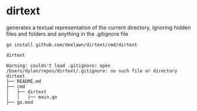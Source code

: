 # dirtext
generates a textual representation of the current directory, ignoring hidden files and folders and anything in the .gitignore file

```
go install github.com/deelawn/dirtext/cmd/dirtext

dirtext

Warning: couldn't load .gitignore: open /Users/dylan/repos/dirtext/.gitignore: no such file or directory
dirtext
├── README.md
├── cmd
│   ├── dirtext
│   │   ├── main.go
├── go.mod
```
